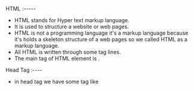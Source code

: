 HTML :-----

- HTML stands for Hyper text markup language. 
- It is used to structure a website or web pages. 
- HTML is not a programming language it's a markup language because it's holds a skeleton structure of a web pages so we called HTML as a markup language. 
- All HTML is written through some tag lines. 
- The main tag of HTML element is <html>. 

Head Tag :---- 

- in head tag we have some tag like <title> tag , meta elements and some external css links. 
- Basically <title> tag contain our website title on the title bar. 
- in meta elements we attched our meta content like responsiveness & unicode value etc.. 
- we attached some external style sheet through <link> tag. 

Body Tag :----- 

- Body tag contains all the page structure. 
- Basically we do design and development in body tag only. 

Heading :----- 

- Heading is the main element in HTML page. 
- there are 6 types heading are there in HTML. (h1-h6)
- h1 is the bigger heading & h6 is the smaller heading, we can use it by our requirement. 

Paragraph :----- 

- paragraph play a major role to describe our data or infomation brieflly. 
- Basically it denoted by <p> tag. 

Break Tag :---- 

- break tag is used to break the line or terminate the line into a new line. 
- break tag is denoted by <br> tag. 
- it is a single tag structure. 

HR tag :---- 

- HR tag stand for horizontal line. 
- it is create a horizontal line to separate html element. 
- it is denoted by <hr> tag. 
- it is also a single tag. 

Image Tag :----

- when we want to put a image to our html element we need a <img> tag for that. 
- <img> is also single tag. 
- in that tag , we have some elements to configure our image , these are called attributes of <img> tag. 
- we can use src, height, width & alt, are the attributes of image tag. 

Anchor Tag :---- 

- it is used to attached some outer side links inside our web page. 
- Anchor tag contains 2 attribute like href & target. 
- Anchor tag is denoted by <a> tag. 
- HREF - hyper reference means reference a point or a page to a new page. 
- target attribute have 2 value :- 
    _blank : it is used to open ourtside links to a another tab.
    _self : it is used to open outside links to the same tab. 

HTML Formatting :---- 

- to format our text in a proper way. 
- there are 10 types of formatting are there... 

1. <b> -> bold the text
2. <i> -> italic the text
3. <em> -> emphasized the text
4. <small> -> smaller the text
5. <strong> -> stronger the text
6. <mark> -> marked / highlight the text
7. <ins> -> inserted the text
8. <del> -> deleted the text
9. <sub> -> subscript the text
10. <sup> -> superscript the text

Table in HTML :---

- As we drow our normal table like that html holds a table like structre to store data in a organized way. 
- <table> is the main tag of html table. 
- Inside it we have :
    -> <tr> - table row
    -> <th> - table heading 
    -> <td> - table data
- HTML table is row wise structuring. 

List in HTML :---

- as per the day to day life, when we store some data in a proper format we need a list, like that html provide us a list to store our info./data. 
- there are 2 types of list in HTML. 

1. Ordered List :- 

- when we store some data in a organized way , it's called ordered list. 
- it is denoted by the <ol> tag. 
- inside <ol> tag we have <li> tag (list items) to store the data inside it. 

2. Unordered List 

- when we store some data on unorganized way, it's called unordered list. 
- it is denoted by the <ul> tag. 
- inside <ul> tag also we have <li> tag.

block lavel element:--

- we used block level element in html because we need to structure the whole website in a single frame so we configure the whole frame in a small small block structure. 

ex. <div>, <p>, <nav>, <Main>, <section>, <header>, <footer>, <Navbar> etc... 

Inline Element :-

- inline element means it fit within the existing line or ot take only the required space in existing line. 

ex. <span>, <a>, <strong>, <mark>, <b>, <i>

Form tag in HTML :- 

- An html form is used to collectsome user inputs for the data storage purpose.
- <form> tag is the main tag of html form
- inside <form> tag, we have level & input tag for take the user input. 
- there are multiple input are there in HTML form.. 


1. <input type="text">
2. <input type="eamil">
3. <input type="passwors">
4. <input type="checkbox">
5. <input type="radio">
6. <input type="submit">
7. <input type="date">
8. <input type="time">
9. <input type="range">
10. <input type="file">
11. <input type="image">
12. <input type="url"> etc.....

Practice Task :- 

- create simple portfolio website... thats contains
1. name 
2. image
3. description
4. educational qualification stating from LKG (Table)
5. Your strength (OL)
6. Your Weekness (UL)
7. your tech skills 
8. your all social media handles (a) 
9. design a form based on Vishal mega mart bill. 
10. you can store it on github and share the link on wp group. 






*********************************** SCC:--------------------------

- SCC stands for cascadding style sheet.
-we use to design / styling our web pages.
-scc is also not a programming language,it'styling language.

-syntax:--

- selector{property:value;}

ex: h1{
    color:blue;
}

-- there are 3 types of css we used.. 
1. inline css :- 

- we used inline css inside the tag. 
- inline css have highest priority than other type of css. 
- we can put our styling by cretaing a <style> attribute inside the tag. 

2. internal css :- 

- we used internal css inside the head tag, by creating a <style> tag inside it. 
- internal css are mostlly used on small codebase. 

3. external css :- 

- we used external css by creating a separate css file and link that file on our main html page. 
- we can link the external css file by <link> tag. 
- it is most popular and widelly used to write css in proper format. 

Selector in CSS :- 

- we used css selector for selecting an items for the shake of designing. 
- there are mainlly 5 types of selector are there... 

1. ID selector :- 

- ID selector is a type of selector that used for unique design. 
- it is denoted by the symbol "#". 

2. Class selector :- 

- class selector is a type of selector that used for similar design in multiple elements. 
- it is denoted by the symbol "."

3. Group selector :- 

- Group selector is a type of selector that used for design more than one element by creating a group like structiure. 

4. Universal selector :- 

- universal selector is a type of selector that used to design whole html element in one style. (universally designed)
- it is denoted by the symbol "*".


5. Element selector:---
-Element selector is a type that used to design one by one element.
-it is denoted by simple "tag name".

properties of CSS:----

1. color: red /green/blue....
2. background color : red/blue....
3. text-align : left/center/right...
4. text-decoration : underline/overline/line-through
5. font-weight : normal/bold/bolder/100/200/500
6. font-style : normal/italic/oblique
7. font-size : 10px/20px/30px
8. font-family : arial/verdant/times new roman  /san-sari/italic
9. padding : 10px/20px/30px
10. margin : 10px/20px/30px
11. border : 1px solid black
12. border-radius : 10px/20px/30px
13. background-image : url("image.jpg")
14. background-repeat : repeat/ no-repeat
15. background-position : center/center/center
16. line-height :1/2/3/4....
17. text-transform : uppercase/lowercase/capitalize
18. display : block/inline/table






























linear gradient:------(18-06-2025 *wed day*)
-A linear gradient create a smooth transition between two or more colors.
-Along a stret line. (horizontal,vertical,diagonal..etc).
-instead of a solid color, you can use linear-gradient: to blend color beautifully.
-its used to create a gradient effect on the background of an element.
-syntax:- background: linear-gradient(direction, color1, color2, ...);
-Example: background: linear-gradient(to right, red, blue);
-Example: background: linear-gradient(to left, red, blue, green);

direction keywords:---
-to right- ( left to right )
-to left- ( right to left )
-to top- ( bottom to top )
-to bottom- ( top to bottom )
-to top right- ( top to right )
-to top left- ( top to left )
-to bottom right- ( bottom to right )
-to bottom left- ( bottom to left )
-Example: background: linear-gradient(to right, red, blue);
-Example: background: linear-gradient(to left, red, blue, green);

-we can use angles also. (degree)
-Example 0 Degree left to right.
         90 degree then top to bottom.
         180 degree right to left.
         270 degree bottom to top.
-Example: background: linear-gradient(45deg, red, blue, green);

- background: linear-gradient(135deg, #ff4e50, #f9d423);
      =135 degree move top left to bottom right.

Multicolor Gradient:---
-You can use multiple colors in a linear gradient.
Example:-background: linear-gradient(to right, red, orange, yellow, green, blue, indigo, violet);

-using angles.
-Example: background: linear-gradient(45deg, red, orange, yellow, green, blue);
-it create a diagonal gradient from top left to bottom right.

Example with Gradient stops:-
-Gradient stops are used to specify the color at each point in the gradient.
-Example: background: linear-gradient(to right, red 0%, blue 50%, green);
-background: linear-gradient(to right, red 30%, blue 70%);
-this controls were each colors starts or ends -
-red takes 30% of the gradient and blue takes 70% of the end gradient.

position                    color description
-->0-30%                     -->30-70%
-->solid red                 -->bled from red to blue
                             -->70-100% (solid blue)

What is a Radial Gradient:---
-Radial gradient is a type of gradient were colors radiate out from a central point.
-Unlike a linear gradient (which transition along a line) a radial gradient forms a circle or an ellipse color progression.
-syntax:-
background: radial-gradient(shape size at position, color-stop1, color-stop2, ...);
1>parameter explanation
2>shape- circle or ellipse
3> by default it is ellipse
4>side- closet side, closest corner, farthest side , farthest corner.
  Farthest Corner :-
  -it is the default value.
  -it is the farthest corner of the ellipse from the center.

5>position- were the center of the gradient is (center, top, left, right, bottom)
6> color stops- colors and point were the transition happen.
-Example: background: radial-gradient(circle at center, red, blue);


Q) why use this?
-using % in gradient allows you to control exactly were color transition happen.
-it's specially use full for.
 1> creating victual balance
 2> highlighting certain portion
 3> making UI element look more natural
 
 Q) How to use gradient in CSS?
 -You can use the linear-gradient() function in CSS to create a linear gradient.
 -Example: background: linear-gradient(to right, red, blue);
 -You can also use the background-image property to apply a gradient to an element.
 -Example: background-image: linear-gradient(to right, red, blue);

 Q) what is the default gradient direction?
 - The default gradient direction is to bottom.
 -Example: background: linear-gradient(red, blue);
 -This will create a gradient that goes from top to bottom.

 Q) Can you use Angles linear gradients?
 -Yes, you can use angles with linear gradients.
 -Example: background: linear-gradient(45deg, red, blue);

 Q) what are gradient stops?
 - Points were color changes happen.
    -like red 20% , blue 80%.

Q) can gradient apply to text?
-Yes, you can apply a gradient to text.
->with the text-shadow property.
->Example: text-shadow: 0 0 10px linear-gradient(to right, red,blue);
background-clip: text and -webkit-text-fill-color: transparent

Q) what is the diffence between linear and radial gradient?
-Linear changes is the line direction.
-radial changes is the circle or elliptical direction.
-Example: background: linear-gradient(to right, red, blue);
        : background: radial-gradient(red, blue);
Q) can we combine Multiple gradients?
-Yes, you can combine multiple gradients.
-using comma separation for layers.
-Example: background: linear-gradient(to right, red, blue), linear-gradient(to bottom, grey);

Q) Is linear gradient a valid color value?
-Yes, linear gradient is a valid color value.
-it is treated like a background image not a color.
-Example: background: linear-gradient(to right, red, blue);

Q) Dose linear gradient work in all browsers?
-Yes, linear gradient works in all modern browsers.
-But older browser may not support it.
-Example: background: linear-gradient(to right, red, blue);
-older browser may not support it.


Media Queries:--
Q) What is media query?
-media query in css allowes contain rendering to addapt to different screen size and orientation.(like mobile, tablet, desktop.)
-Example: @media (max-width: 768px) {
    -there are many types of media query.
    -like max-width, min-width, max-height, min-height, orientation, aspect-ratio
    Q) What is the difference between max-width and min-width?
    - max-width is the maximum width of the screen.
    - min-width is the minimum width of the screen.
    -Example: @media (max-width: 768px) {
Q) Can you use multiple media queries in one CSS file?
-Yes, you can use multiple media queries in one CSS file.
-Example: @media (max-width: 768px) {
    -media query can be nested inside each other.
Q) what is the media screen and all ?

        



REACT:-----
Q)what is promise in react?
-Promises in React—they're a key part of handling asynchronous operations, like fetching data from an API or reading from a file.
-Promise is a function that returns a value that may not be available yet, but will be resolved.
-A Promise has 3 states:---
pending – operation is still ongoing

fulfilled – operation completed successfully

rejected – operation failed

-Summary
Method	Use Case
.then()	:-Handle promise resolution and chaining/resolve
.catch():-	Handle errors in promise/reject
async/await	:-Syntactic sugar for cleaner promise handling/pending
Multiple requests	:-Promise.all()

All HOOKs in react:------
Q) What is a hook in React?
- A hook is a special function in React that allows you to "hook into" React state and lifecycle methods from functional components.
- Hooks are a way to use state and other React features without having to write a class component.

-*- There are several types of hooks in React, including:
- useState: allows you to add state to a functional component
- useEffect: allows you to run side effects in a functional component
- useContext: allows you to access context in a functional component
- useReducer: allows you to manage state in a functional component
- useMemo: allows you to memoize a value in a functional component
- useCallback: allows you to memoize a function in a functional component
- useLayoutEffect: allows you to run side effects in a functional component, similar to useEffect,
- useDebugValue: allows you to add a value to the React DevTools debug menu
- useImperativeHandle: allows you to expose a value to a parent component
- useReducer: allows you to manage state in a functional component
